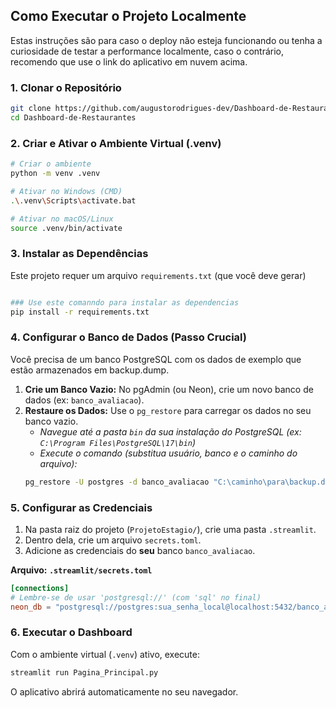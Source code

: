 ## Como Executar o Projeto Localmente

Estas instruções são para caso o deploy não esteja funcionando ou tenha a curiosidade de testar a performance localmente, caso o contrário, recomendo que use o link do aplicativo em nuvem acima.

### 1. Clonar o Repositório
```bash
git clone https://github.com/augustorodrigues-dev/Dashboard-de-Restaurantes
cd Dashboard-de-Restaurantes
````

### 2. Criar e Ativar o Ambiente Virtual (.venv)
```bash
# Criar o ambiente
python -m venv .venv

# Ativar no Windows (CMD)
.\.venv\Scripts\activate.bat

# Ativar no macOS/Linux
source .venv/bin/activate
```

### 3. Instalar as Dependências
Este projeto requer um arquivo `requirements.txt` (que você deve gerar)
```bash

### Use este comanndo para instalar as dependencias
pip install -r requirements.txt
```

### 4. Configurar o Banco de Dados (Passo Crucial)
Você precisa de um banco PostgreSQL com os dados de exemplo que estão armazenados em backup.dump.

1.  **Crie um Banco Vazio:** No pgAdmin (ou Neon), crie um novo banco de dados (ex: `banco_avaliacao`).
2.  **Restaure os Dados:** Use o `pg_restore` para carregar os dados no seu banco vazio.
    * *Navegue até a pasta `bin` da sua instalação do PostgreSQL (ex: `C:\Program Files\PostgreSQL\17\bin`)*
    * *Execute o comando (substitua usuário, banco e o caminho do arquivo):*
    ```bash
    pg_restore -U postgres -d banco_avaliacao "C:\caminho\para\backup.dump"
    ```

### 5. Configurar as Credenciais
1.  Na pasta raiz do projeto (`ProjetoEstagio/`), crie uma pasta `.streamlit`.
2.  Dentro dela, crie um arquivo `secrets.toml`.
3.  Adicione as credenciais do **seu** banco `banco_avaliacao`.

**Arquivo: `.streamlit/secrets.toml`**
```toml
[connections]
# Lembre-se de usar 'postgresql://' (com 'sql' no final)
neon_db = "postgresql://postgres:sua_senha_local@localhost:5432/banco_avaliacao"
```

### 6. Executar o Dashboard
Com o ambiente virtual (`.venv`) ativo, execute:
```bash
streamlit run Pagina_Principal.py
```
O aplicativo abrirá automaticamente no seu navegador.
